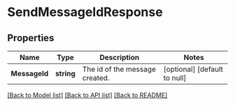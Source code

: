 # SendMessageIdResponse

## Properties
Name | Type | Description | Notes
------------ | ------------- | ------------- | -------------
**MessageId** | **string** | The id of the message created. | [optional] [default to null]

[[Back to Model list]](../README.md#documentation-for-models) [[Back to API list]](../README.md#documentation-for-api-endpoints) [[Back to README]](../README.md)

